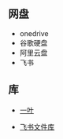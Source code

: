 ## 网盘

- onedrive
- 谷歌硬盘
- 阿里云盘
- 飞书

## 库

- [一叶](https://od.dingeral.ml/)

- [飞书文件库](https://e8aced0umw.feishu.cn/drive/folder/fldcnL1CTdsKkl3MZy99yRcy10f)